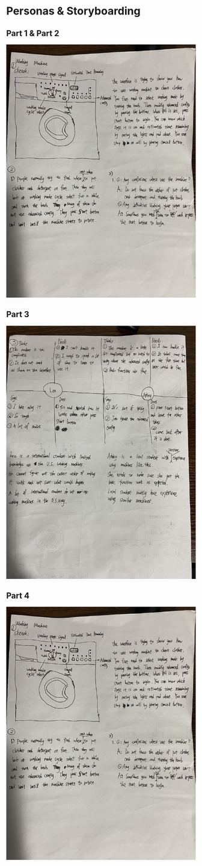 # Personas & Storyboarding

## Part 1 & Part 2
![alt text](https://github.com/sleepypig118/personas/blob/main/346452489.jpg?raw=true)

## Part 3
![alt text](https://github.com/sleepypig118/personas/blob/main/625751957.jpg?raw=true)

## Part 4
![alt text](https://github.com/sleepypig118/personas/blob/main/346452489.jpg?raw=true)

